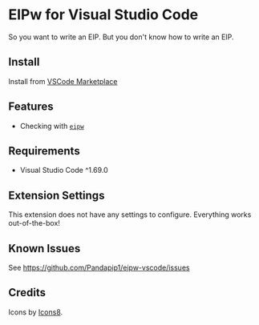 # EIPw for Visual Studio Code

So you want to write an EIP. But you don't know how to write an EIP.

## Install

Install from [VSCode Marketplace](https://marketplace.visualstudio.com/items?itemName=pandapip1.eipw-vscode)

## Features

- Checking with [`eipw`](https://github.com/SamWilsn/eipw)

## Requirements

- Visual Studio Code ^1.69.0

## Extension Settings

This extension does not have any settings to configure. Everything works out-of-the-box!

## Known Issues

See https://github.com/Pandapip1/eipw-vscode/issues

## Credits

Icons by <a target="_blank" href="https://icons8.com">Icons8</a>.
